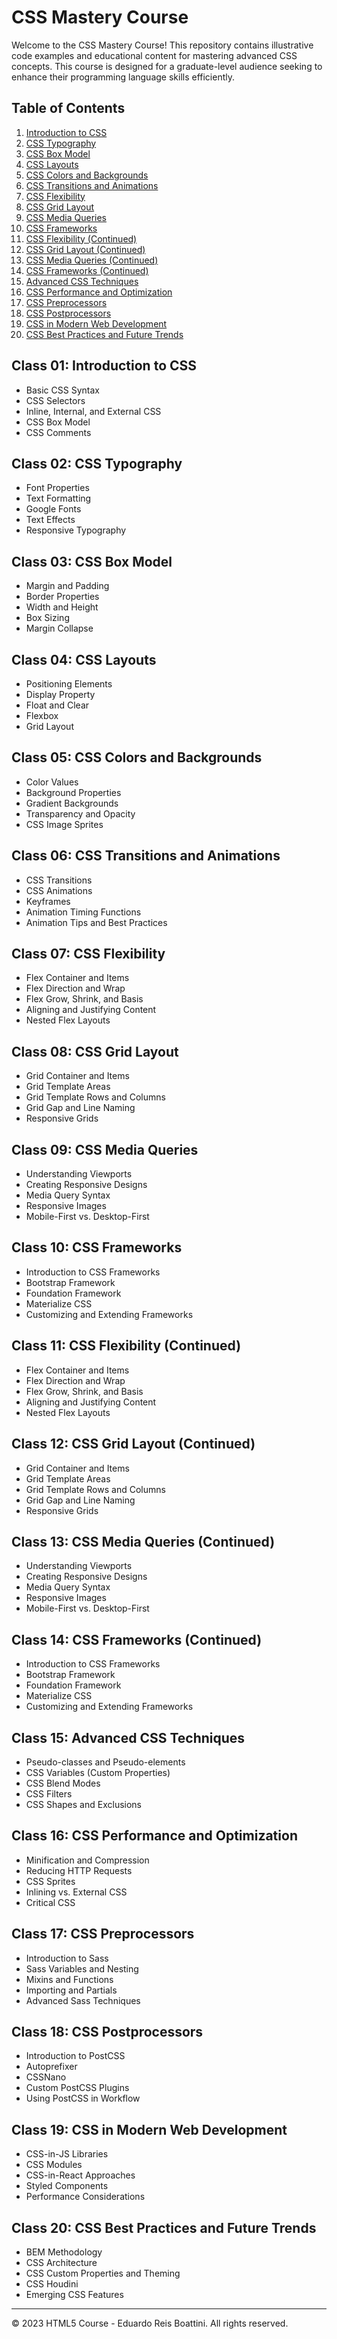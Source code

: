 # CSS Mastery Course

Welcome to the CSS Mastery Course! This repository contains illustrative code examples and educational content for mastering advanced CSS concepts. This course is designed for a graduate-level audience seeking to enhance their programming language skills efficiently.

## Table of Contents

01. [Introduction to CSS](#class-01-introduction-to-css)
02. [CSS Typography](#class-02-css-typography)
03. [CSS Box Model](#class-03-css-box-model)
04. [CSS Layouts](#class-04-css-layouts)
05. [CSS Colors and Backgrounds](#class-05-css-colors-and-backgrounds)
06. [CSS Transitions and Animations](#class-06-css-transitions-and-animations)
07. [CSS Flexibility](#class-07-css-flexibility)
08. [CSS Grid Layout](#class-08-css-grid-layout)
09. [CSS Media Queries](#class-09-css-media-queries)
10. [CSS Frameworks](#class-10-css-frameworks)
11. [CSS Flexibility (Continued)](#class-11-css-flexibility)
12. [CSS Grid Layout (Continued)](#class-12-css-grid-layout)
13. [CSS Media Queries (Continued)](#class-13-css-media-queries)
14. [CSS Frameworks (Continued)](#class-14-css-frameworks)
15. [Advanced CSS Techniques](#class-15-advanced-css-techniques)
16. [CSS Performance and Optimization](#class-16-css-performance-and-optimization)
17. [CSS Preprocessors](#class-17-css-preprocessors)
18. [CSS Postprocessors](#class-18-css-postprocessors)
19. [CSS in Modern Web Development](#class-19-css-in-modern-web-development)
20. [CSS Best Practices and Future Trends](#class-20-css-best-practices-and-future-trends)

## Class 01: Introduction to CSS

- Basic CSS Syntax
- CSS Selectors
- Inline, Internal, and External CSS
- CSS Box Model
- CSS Comments

## Class 02: CSS Typography

- Font Properties
- Text Formatting
- Google Fonts
- Text Effects
- Responsive Typography

## Class 03: CSS Box Model

- Margin and Padding
- Border Properties
- Width and Height
- Box Sizing
- Margin Collapse

## Class 04: CSS Layouts

- Positioning Elements
- Display Property
- Float and Clear
- Flexbox
- Grid Layout

## Class 05: CSS Colors and Backgrounds

- Color Values
- Background Properties
- Gradient Backgrounds
- Transparency and Opacity
- CSS Image Sprites

## Class 06: CSS Transitions and Animations

- CSS Transitions
- CSS Animations
- Keyframes
- Animation Timing Functions
- Animation Tips and Best Practices

## Class 07: CSS Flexibility

- Flex Container and Items
- Flex Direction and Wrap
- Flex Grow, Shrink, and Basis
- Aligning and Justifying Content
- Nested Flex Layouts

## Class 08: CSS Grid Layout

- Grid Container and Items
- Grid Template Areas
- Grid Template Rows and Columns
- Grid Gap and Line Naming
- Responsive Grids

## Class 09: CSS Media Queries

- Understanding Viewports
- Creating Responsive Designs
- Media Query Syntax
- Responsive Images
- Mobile-First vs. Desktop-First

## Class 10: CSS Frameworks

- Introduction to CSS Frameworks
- Bootstrap Framework
- Foundation Framework
- Materialize CSS
- Customizing and Extending Frameworks

## Class 11: CSS Flexibility (Continued)

- Flex Container and Items
- Flex Direction and Wrap
- Flex Grow, Shrink, and Basis
- Aligning and Justifying Content
- Nested Flex Layouts

## Class 12: CSS Grid Layout (Continued)

- Grid Container and Items
- Grid Template Areas
- Grid Template Rows and Columns
- Grid Gap and Line Naming
- Responsive Grids

## Class 13: CSS Media Queries (Continued)

- Understanding Viewports
- Creating Responsive Designs
- Media Query Syntax
- Responsive Images
- Mobile-First vs. Desktop-First

## Class 14: CSS Frameworks (Continued)

- Introduction to CSS Frameworks
- Bootstrap Framework
- Foundation Framework
- Materialize CSS
- Customizing and Extending Frameworks

## Class 15: Advanced CSS Techniques

- Pseudo-classes and Pseudo-elements
- CSS Variables (Custom Properties)
- CSS Blend Modes
- CSS Filters
- CSS Shapes and Exclusions

## Class 16: CSS Performance and Optimization

- Minification and Compression
- Reducing HTTP Requests
- CSS Sprites
- Inlining vs. External CSS
- Critical CSS

## Class 17: CSS Preprocessors

- Introduction to Sass
- Sass Variables and Nesting
- Mixins and Functions
- Importing and Partials
- Advanced Sass Techniques

## Class 18: CSS Postprocessors

- Introduction to PostCSS
- Autoprefixer
- CSSNano
- Custom PostCSS Plugins
- Using PostCSS in Workflow

## Class 19: CSS in Modern Web Development

- CSS-in-JS Libraries
- CSS Modules
- CSS-in-React Approaches
- Styled Components
- Performance Considerations

## Class 20: CSS Best Practices and Future Trends

- BEM Methodology
- CSS Architecture
- CSS Custom Properties and Theming
- CSS Houdini
- Emerging CSS Features

---

&copy; 2023 HTML5 Course - Eduardo Reis Boattini. All rights reserved.